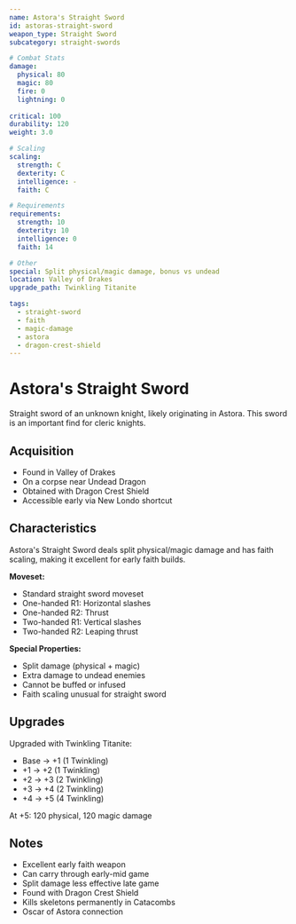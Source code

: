 ```yaml
---
name: Astora's Straight Sword
id: astoras-straight-sword
weapon_type: Straight Sword
subcategory: straight-swords

# Combat Stats
damage:
  physical: 80
  magic: 80
  fire: 0
  lightning: 0
  
critical: 100
durability: 120
weight: 3.0

# Scaling
scaling:
  strength: C
  dexterity: C
  intelligence: -
  faith: C

# Requirements
requirements:
  strength: 10
  dexterity: 10
  intelligence: 0
  faith: 14

# Other
special: Split physical/magic damage, bonus vs undead
location: Valley of Drakes
upgrade_path: Twinkling Titanite

tags:
  - straight-sword
  - faith
  - magic-damage
  - astora
  - dragon-crest-shield
---
```


# Astora's Straight Sword

Straight sword of an unknown knight, likely originating in Astora. This sword is an important find for cleric knights.

## Acquisition
- Found in Valley of Drakes
- On a corpse near Undead Dragon
- Obtained with Dragon Crest Shield
- Accessible early via New Londo shortcut

## Characteristics
Astora's Straight Sword deals split physical/magic damage and has faith scaling, making it excellent for early faith builds.

**Moveset:**
- Standard straight sword moveset
- One-handed R1: Horizontal slashes
- One-handed R2: Thrust
- Two-handed R1: Vertical slashes
- Two-handed R2: Leaping thrust

**Special Properties:**
- Split damage (physical + magic)
- Extra damage to undead enemies
- Cannot be buffed or infused
- Faith scaling unusual for straight sword

## Upgrades
Upgraded with Twinkling Titanite:
- Base → +1 (1 Twinkling)
- +1 → +2 (1 Twinkling)
- +2 → +3 (2 Twinkling)
- +3 → +4 (2 Twinkling)
- +4 → +5 (4 Twinkling)

At +5: 120 physical, 120 magic damage

## Notes
- Excellent early faith weapon
- Can carry through early-mid game
- Split damage less effective late game
- Found with Dragon Crest Shield
- Kills skeletons permanently in Catacombs
- Oscar of Astora connection